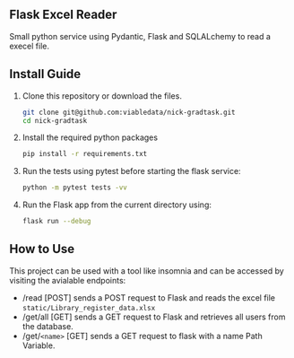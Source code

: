 ## Flask Excel Reader

Small python service using Pydantic, Flask and SQLALchemy to read a execel file.

## Install Guide
1. Clone this repository or download the files.
   ```bash
   git clone git@github.com:viabledata/nick-gradtask.git
   cd nick-gradtask
   ```
2. Install the required python packages
   ```bash
   pip install -r requirements.txt
   ```
3. Run the tests using pytest before starting the flask service:
   ```bash
   python -m pytest tests -vv
   ```
3. Run the Flask app from the current directory using:
   ```bash
   flask run --debug
   ```

## How to Use
This project can be used with a tool like insomnia and can be accessed by visiting the avialable endpoints:
- /read [POST] sends a POST request to Flask and reads the excel file `static/Library_register_data.xlsx`
- /get/all [GET] sends a GET request to Flask and retrieves all users from the database.
- /get/`<name>` [GET] sends a GET request to flask with a name Path Variable.
